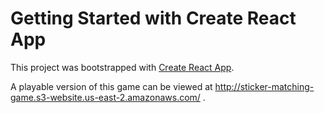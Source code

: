 # Getting Started with Create React App

This project was bootstrapped with [Create React App](https://github.com/facebook/create-react-app).

A playable version of this game can be viewed at http://sticker-matching-game.s3-website.us-east-2.amazonaws.com/ .
